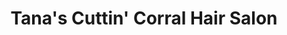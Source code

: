 ---
title: "Tana's Cuttin' Corral Hair Salon"
url: /creswell/tanas-cuttin-corral-hair-salon/
shop: Kosmetik
---